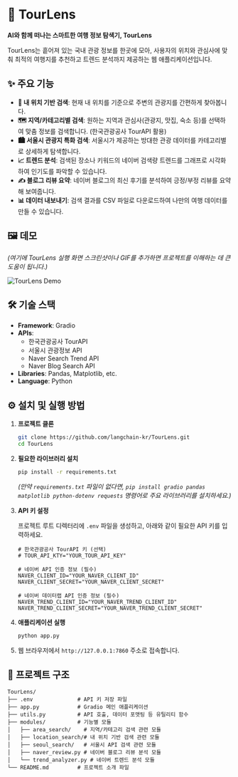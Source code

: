 # 📸 TourLens

**AI와 함께 떠나는 스마트한 여행 정보 탐색기, TourLens**

TourLens는 흩어져 있는 국내 관광 정보를 한곳에 모아, 사용자의 위치와 관심사에 맞춰 최적의 여행지를 추천하고 트렌드 분석까지 제공하는 웹 애플리케이션입니다.

## ✨ 주요 기능

-   **📍 내 위치 기반 검색**: 현재 내 위치를 기준으로 주변의 관광지를 간편하게 찾아봅니다.
-   **🗺️ 지역/카테고리별 검색**: 원하는 지역과 관심사(관광지, 맛집, 숙소 등)를 선택하여 맞춤 정보를 검색합니다. (한국관광공사 TourAPI 활용)
-   **🏙️ 서울시 관광지 특화 검색**: 서울시가 제공하는 방대한 관광 데이터를 카테고리별로 상세하게 탐색합니다.
-   **📈 트렌드 분석**: 검색된 장소나 키워드의 네이버 검색량 트렌드를 그래프로 시각화하여 인기도를 파악할 수 있습니다.
-   **✍️ 블로그 리뷰 요약**: 네이버 블로그의 최신 후기를 분석하여 긍정/부정 리뷰를 요약해 보여줍니다.
-   **📊 데이터 내보내기**: 검색 결과를 CSV 파일로 다운로드하여 나만의 여행 데이터를 만들 수 있습니다.

## 🖼️ 데모

*(여기에 TourLens 실행 화면 스크린샷이나 GIF를 추가하면 프로젝트를 이해하는 데 큰 도움이 됩니다.)*

![TourLens Demo](https://user-images.githubusercontent.com/example.png)

## 🛠️ 기술 스택

-   **Framework**: Gradio
-   **APIs**:
    -   한국관광공사 TourAPI
    -   서울시 관광정보 API
    -   Naver Search Trend API
    -   Naver Blog Search API
-   **Libraries**: Pandas, Matplotlib, etc.
-   **Language**: Python

## ⚙️ 설치 및 실행 방법

1.  **프로젝트 클론**
    ```bash
    git clone https://github.com/langchain-kr/TourLens.git
    cd TourLens
    ```

2.  **필요한 라이브러리 설치**
    ```bash
    pip install -r requirements.txt
    ```
    *(만약 `requirements.txt` 파일이 없다면, `pip install gradio pandas matplotlib python-dotenv requests` 명령어로 주요 라이브러리를 설치하세요.)*

3.  **API 키 설정**

    프로젝트 루트 디렉터리에 `.env` 파일을 생성하고, 아래와 같이 필요한 API 키를 입력하세요.

    ```
    # 한국관광공사 TourAPI 키 (선택)
    # TOUR_API_KTY="YOUR_TOUR_API_KEY"

    # 네이버 API 인증 정보 (필수)
    NAVER_CLIENT_ID="YOUR_NAVER_CLIENT_ID"
    NAVER_CLIENT_SECRET="YOUR_NAVER_CLIENT_SECRET"

    # 네이버 데이터랩 API 인증 정보 (필수)
    NAVER_TREND_CLIENT_ID="YOUR_NAVER_TREND_CLIENT_ID"
    NAVER_TREND_CLIENT_SECRET="YOUR_NAVER_TREND_CLIENT_SECRET"
    ```

4.  **애플리케이션 실행**
    ```bash
    python app.py
    ```

5.  웹 브라우저에서 `http://127.0.0.1:7860` 주소로 접속합니다.

## 📂 프로젝트 구조

```
TourLens/
├── .env              # API 키 저장 파일
├── app.py            # Gradio 메인 애플리케이션
├── utils.py          # API 호출, 데이터 포맷팅 등 유틸리티 함수
├── modules/          # 기능별 모듈
│   ├── area_search/    # 지역/카테고리 검색 관련 모듈
│   ├── location_search/# 내 위치 기반 검색 관련 모듈
│   ├── seoul_search/   # 서울시 API 검색 관련 모듈
│   ├── naver_review.py # 네이버 블로그 리뷰 분석 모듈
│   └── trend_analyzer.py # 네이버 트렌드 분석 모듈
└── README.md         # 프로젝트 소개 파일
```
